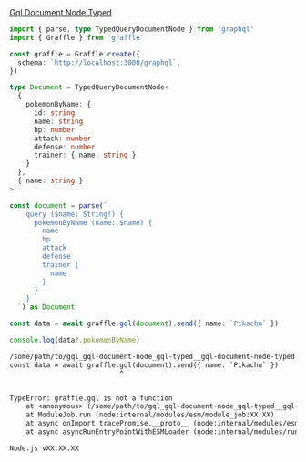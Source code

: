 <div class="ExampleSnippet">
<a href="../../examples/gql/gql-document-node-typed">Gql Document Node Typed</a>

<!-- dprint-ignore-start -->
```ts twoslash
import { parse, type TypedQueryDocumentNode } from 'graphql'
import { Graffle } from 'graffle'

const graffle = Graffle.create({
  schema: `http://localhost:3000/graphql`,
})

type Document = TypedQueryDocumentNode<
  {
    pokemonByName: {
      id: string
      name: string
      hp: number
      attack: number
      defense: number
      trainer: { name: string }
    }
  },
  { name: string }
>

const document = parse(`
    query ($name: String!) {
      pokemonByName (name: $name) {
        name
        hp
        attack
        defense
        trainer {
          name
        }
      }
    }
  `) as Document

const data = await graffle.gql(document).send({ name: `Pikachu` })

console.log(data?.pokemonByName)
```
<!-- dprint-ignore-end -->

<!-- dprint-ignore-start -->
```txt
/some/path/to/gql_gql-document-node_gql-typed__gql-document-node-typed.ts:XX:XX
const data = await graffle.gql(document).send({ name: `Pikachu` })
                           ^


TypeError: graffle.gql is not a function
    at <anonymous> (/some/path/to/gql_gql-document-node_gql-typed__gql-document-node-typed.ts:XX:XX:28)
    at ModuleJob.run (node:internal/modules/esm/module_job:XX:XX)
    at async onImport.tracePromise.__proto__ (node:internal/modules/esm/loader:XX:XX)
    at async asyncRunEntryPointWithESMLoader (node:internal/modules/run_main:XX:XX)

Node.js vXX.XX.XX
```
<!-- dprint-ignore-end -->

</div>
